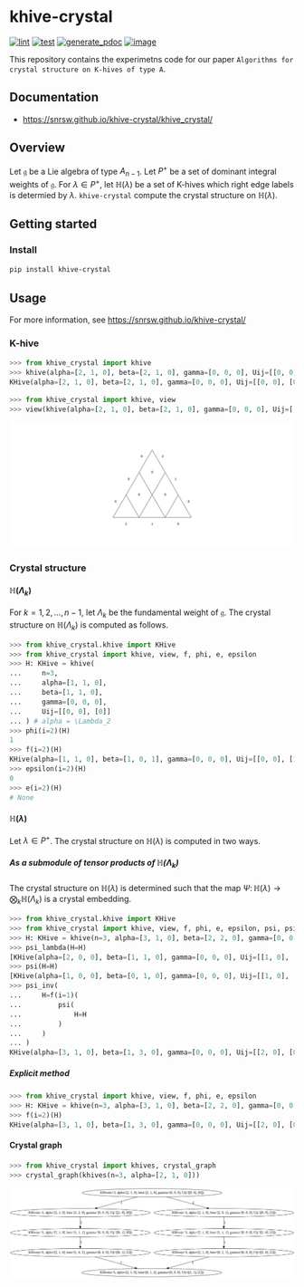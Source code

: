 # khive-crystal

[![lint](https://github.com/snrsw/khive-crystal/actions/workflows/lint.yaml/badge.svg)](https://github.com/snrsw/khive-crystal/actions/workflows/lint.yaml)
[![test](https://github.com/snrsw/khive-crystal/actions/workflows/test.yaml/badge.svg)](https://github.com/snrsw/khive-crystal/actions/workflows/test.yaml)
[![generate_pdoc](https://github.com/snrsw/khive-crystal/actions/workflows/pdoc.yaml/badge.svg)](https://github.com/snrsw/khive-crystal/actions/workflows/pdoc.yaml)
[![image](https://img.shields.io/pypi/pyversions/khive-crystal.svg)](https://pypi.python.org/pypi/khive-crystal)

This repository contains the experimetns code for our paper `Algorithms for crystal structure on K-hives of type A`.

## Documentation

* https://snrsw.github.io/khive-crystal/khive_crystal/

## Overview

Let $\mathfrak{g}$ be a Lie algebra of type $A_{n-1}$. Let $P^+$ be a set of dominant integral weights of $\mathfrak{g}$. For $\lambda \in P^+$, let $\mathbb{H}(\lambda)$ be a set of K-hives which right edge labels is determied by $\lambda$.
`khive-crystal` compute the crystal structure on $\mathbb{H}(\lambda)$.

## Getting started

### Install

```bash
pip install khive-crystal
```

## Usage

For more information, see https://snrsw.github.io/khive-crystal/

### K-hive

```python
>>> from khive_crystal import khive
>>> khive(alpha=[2, 1, 0], beta=[2, 1, 0], gamma=[0, 0, 0], Uij=[[0, 0], [0]])
KHive(alpha=[2, 1, 0], beta=[2, 1, 0], gamma=[0, 0, 0], Uij=[[0, 0], [0]])
```

```python
>>> from khive_crystal import khive, view
>>> view(khive(alpha=[2, 1, 0], beta=[2, 1, 0], gamma=[0, 0, 0], Uij=[[0, 0], [0]]))
```

![](<.github/images/KHive(n=3,%20alpha=[2,%201,%200],%20beta=[2,%201,%200],%20gamma=[0,%200,%200],%20Uij=[[0,%200],%20[0]]).png>)

### Crystal structure

#### $\mathbb{H}(\Lambda_k)$

For $k = 1, 2, \dots, n-1$, let $\Lambda_k$ be the fundamental weight of $\mathfrak{g}$.
The crystal structure on $\mathbb{H}(\Lambda_k)$ is computed as follows.

```python
>>> from khive_crystal.khive import KHive
>>> from khive_crystal import khive, view, f, phi, e, epsilon
>>> H: KHive = khive(
...     n=3,
...     alpha=[1, 1, 0],
...     beta=[1, 1, 0],
...     gamma=[0, 0, 0],
...     Uij=[[0, 0], [0]]
... ) # alpha = \Lambda_2
>>> phi(i=2)(H)
1
>>> f(i=2)(H)
KHive(alpha=[1, 1, 0], beta=[1, 0, 1], gamma=[0, 0, 0], Uij=[[0, 0], [1]])
>>> epsilon(i=2)(H)
0
>>> e(i=2)(H)
# None
```

#### $\mathbb{H}(\lambda)$

Let $\lambda \in P^+$.
The crystal structure on $\mathbb{H}(\lambda)$ is computed in two ways.

##### As a submodule of tensor products of $\mathbb{H}(\Lambda_k)$

The crystal structure on $\mathbb{H}(\lambda)$ is determined such that the map $\Psi \colon \mathbb{H}(\lambda) \to \bigotimes_{k} \mathbb{H}(\Lambda_k)$ is a crystal embedding.

```python
>>> from khive_crystal.khive import KHive
>>> from khive_crystal import khive, view, f, phi, e, epsilon, psi, psi_lambda, psi_inv
>>> H: KHive = khive(n=3, alpha=[3, 1, 0], beta=[2, 2, 0], gamma=[0, 0, 0], Uij=[[1, 0], [0]])
>>> psi_lambda(H=H)
[KHive(alpha=[2, 0, 0], beta=[1, 1, 0], gamma=[0, 0, 0], Uij=[[1, 0], [0]]), KHive(alpha=[1, 1, 0], beta=[1, 1, 0], gamma=[0, 0, 0], Uij=[[0, 0], [0]])]
>>> psi(H=H)
[KHive(alpha=[1, 0, 0], beta=[0, 1, 0], gamma=[0, 0, 0], Uij=[[1, 0], [0]]), KHive(alpha=[1, 0, 0], beta=[1, 0, 0], gamma=[0, 0, 0], Uij=[[0, 0], [0]]), KHive(alpha=[1, 1, 0], beta=[1, 1, 0], gamma=[0, 0, 0], Uij=[[0, 0], [0]])]
>>> psi_inv(
...     H=f(i=1)(
...         psi(
...             H=H
...         )
...     )
... )
KHive(alpha=[3, 1, 0], beta=[1, 3, 0], gamma=[0, 0, 0], Uij=[[2, 0], [0]])
```

##### Explicit method

```python
>>> from khive_crystal import khive, view, f, phi, e, epsilon
>>> H: KHive = khive(n=3, alpha=[3, 1, 0], beta=[2, 2, 0], gamma=[0, 0, 0], Uij=[[1, 0], [0]])
>>> f(i=2)(H)
KHive(alpha=[3, 1, 0], beta=[1, 3, 0], gamma=[0, 0, 0], Uij=[[2, 0], [0]])
```

#### Crystal graph

```python
>>> from khive_crystal import khives, crystal_graph
>>> crystal_graph(khives(n=3, alpha=[2, 1, 0]))
```

![](<.github/images/khives(n=3,%20alpha=[2,%201,%200]).png>)

